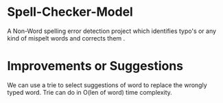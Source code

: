 # Spell-Checker-Model
A Non-Word spelling error detection project which identifies typo's or any kind of mispelt words and corrects them .
# Improvements or Suggestions
We can use a trie to select suggestions of word to replace the wrongly typed word. Trie can do in O(len of word) time complexity.

